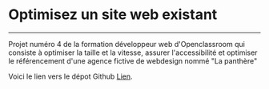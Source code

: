 # Optimisez un site web existant

***
Projet numéro 4 de la formation développeur web d'Openclassroom qui consiste à optimiser la taille et la vitesse, assurer l'accessibilité et optimiser le
référencement d'une agence fictive de webdesign nommé "La panthère"

Voici le lien vers le dépot Github [Lien](https://github.com/Migmatic/Projet-4-OP).